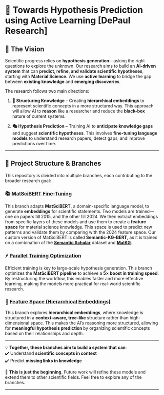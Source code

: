 # 🚀 Towards Hypothesis Prediction using Active Learning [DePaul Research]

## 🧠 **The Vision**  

Scientific progress relies on **hypothesis generation**—asking the right questions to explore the unknown. Our research aims to build an **AI-driven system** that can **predict, refine, and validate scientific hypotheses**, starting with **Material Science**. We use **active learning** to bridge the gap between **existing knowledge** and **emerging discoveries**.

The research follows two main directions:

1. **🧩 Structuring Knowledge** – Creating **hierarchical embeddings** to represent scientific concepts in a more structured way. This approach will allow AI to **reason** like a researcher and reduce the **black-box** nature of current systems.
  
2. **🎭 Hypothesis Prediction** – Training AI to **anticipate knowledge gaps** and suggest **scientific hypotheses**. This involves **fine-tuning language models** to understand research papers, detect gaps, and improve predictions over time.

---

## 🔀 **Project Structure & Branches**  

This repository is divided into multiple branches, each contributing to the broader research goal:

### 📚 **[MatSciBERT Fine-Tuning](https://github.com/Stark16/Hypothesis_Generation_Active_Learning/tree/matscibert)**  
This branch adapts **MatSciBERT**, a domain-specific language model, to generate **embeddings** for scientific statements. Two models are trained—one on papers till 2015, and the other till 2024. We then extract embeddings from specific layers of these models and use them to create a **feature space** for material science knowledge. This space is used to predict new patterns and validate them by comparing with the 2024 feature space. Our custom version of MatSciBERT is called **Semantic-KG-BERT**, as it is trained on a combination of the **[Semantic Scholar](https://www.semanticscholar.org/)** dataset and **[MatKG](https://openreview.net/pdf?id=cR1iE6MQ1y)**.

### ⚡ **[Parallel Training Optimization](https://github.com/Stark16/Hypothesis_Generation_Active_Learning/tree/parallel_training)**  
Efficient training is key to large-scale hypothesis generation. This branch optimizes the **MatSciBERT pipeline** to achieve a **5× boost in training speed**. By restructuring the workflow, this enables faster and more effective learning, making the models more practical for real-world scientific research.

### 🌳 **[Feature Space (Hierarchical Embeddings)](https://github.com/Stark16/Hypothesis_Generation_Active_Learning/tree/feature_space)**  
This branch explores **hierarchical embeddings**, where knowledge is structured in a **context-aware, tree-like** structure rather than high-dimensional space. This makes the AI’s reasoning more structured, allowing for **meaningful hypothesis prediction** by organizing scientific concepts based on their relationships and depth.

---

💡 **Together, these branches aim to build a system that can**:  
✔️ Understand **scientific concepts in context**  
✔️ Predict **missing links in knowledge**  

🚀 **This is just the beginning.** Future work will refine these models and extend them to other scientific fields. Feel free to explore any of the branches.

---
